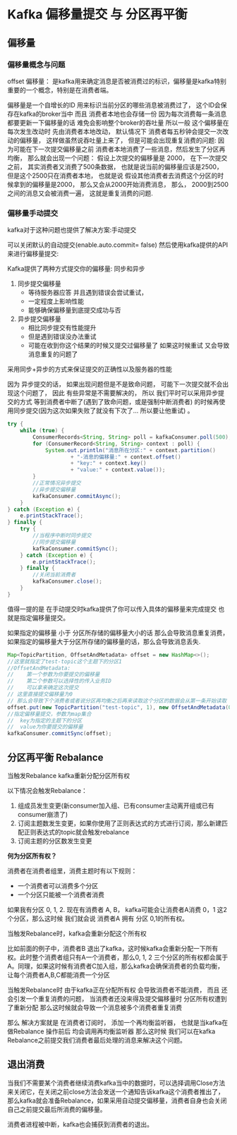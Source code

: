 # Kafka 偏移量提交 与 分区再平衡

## 偏移量

### 偏移量概念与问题

offset 偏移量： 是kafka用来确定消息是否被消费过的标识，​偏移量是kafka特别重要的一个概念，特别是在消费者端。

偏移量是一个自增长的ID 用来标识当前分区的哪些消息被消费过了， 这个ID会保存在kafka的broker当中 而且 消费者本地也会存储一份 因为每次消费每一条消息都要更新一下偏移量的话 难免会影响整个broker的吞吐量 所以一般 这个偏移量在每次发生改动时 先由消费者本地改动， 默认情况下 消费者每五秒钟会提交一次改动的偏移量， 这样做虽然说吞吐量上来了， 但是可能会出现重复消费的问题: 因为可能在下一次提交偏移量之前 消费者本地消费了一些消息，然后发生了分区再均衡， 那么就会出现一个问题： 假设上次提交的偏移量是 2000， 在下一次提交之前， 其实消费者又消费了500条数据， 也就是说当前的偏移量应该是2500， 但是这个2500只在消费者本地， 也就是说 假设其他消费者去消费这个分区的时候拿到的偏移量是2000， 那么又会从2000开始消费消息， 那么， 2000到2500之间的消息又会被消费一遍， 这就是重复消费的问题.

### 偏移量手动提交

kafka对于这种问题也提供了解决方案:手动提交

可以关闭默认的自动提交(enable.auto.commit= false) 然后使用kafka提供的API来进行偏移量提交:

Kafka提供了两种方式提交你的偏移量: 同步和异步

1. 同步提交偏移量
   - 等待服务器应答 并且遇到错误会尝试重试，
   - 一定程度上影响性能
   - 能够确保偏移量到底提交成功与否
2. 异步提交偏移量
   - 相比同步提交有性能提升
   - 但是遇到错误没办法重试
   - 可能在收到你这个结果的时候又提交过偏移量了 如果这时候重试 又会导致消息重复的问题了

采用同步+异步的方式来保证提交的正确性以及服务器的性能

因为 异步提交的话， 如果出现问题但是不是致命问题， 可能下一次提交就不会出现这个问题了， 因此 有些异常是不需要解决的， 所以 我们平时可以采用异步提交的方式 等到消费者中断了(遇到了致命问题，或是强制中断消费者) 的时候再使用同步提交(因为这次如果失败了就没有下次了… 所以要让他重试) 。

```java
try {
    while (true) {
        ConsumerRecords<String, String> poll = kafkaConsumer.poll(500);
        for (ConsumerRecord<String, String> context : poll) {
            System.out.println("消息所在分区:" + context.partition()
                    + "-消息的偏移量:" + context.offset()
                    + "key:" + context.key()
                    + "value:" + context.value());
        }
        //正常情况异步提交
        //异步提交偏移量
        kafkaConsumer.commitAsync();
    }
} catch (Exception e) {
    e.printStackTrace();
} finally {
    try {
        //当程序中断时同步提交
        //同步提交偏移量
        kafkaConsumer.commitSync();
    } catch (Exception e) {
        e.printStackTrace();
    } finally {
        //关闭当前消费者
        kafkaConsumer.close();
    }
}
```

值得一提的是 在手动提交时kafka提供了你可以传入具体的偏移量来完成提交 也就是指定偏移量提交。

如果指定的偏移量 小于 分区所存储的偏移量大小的话 那么会导致消息重复消费， 如果指定的偏移量大于分区所存储的偏移量的话，那么会导致消息丢失.

```java
Map<TopicPartition, OffsetAndMetadata> offset = new HashMap<>();
//这里就指定了test-topic这个主题下的分区1
//OffsetAndMetadata:
//    第一个参数为你要提交的偏移量
//    第二个参数可以选择性的传入业务ID
//    可以拿来确定这次提交
// 这里直接提交偏移量为0
// 那么会导致下个消费者或者说分区再均衡之后再来读取这个分区的数据会从第一条开始读取
offset.put(new TopicPartition("test-topic", 1), new OffsetAndMetadata(0, "1"));
//指定偏移量提交，参数为map集合
//  key为指定的主题下的分区
//  value为你要提交的偏移量
kafkaConsumer.commitSync(offset);
```

## 分区再平衡 Rebalance

当触发Rebalance kafka重新分配分区所有权

以下情况会触发Rebalance：

1. 组成员发生变更(新consumer加入组、已有consumer主动离开组或已有consumer崩溃了)
2. 订阅主题数发生变更，如果你使用了正则表达式的方式进行订阅，那么新建匹配正则表达式的topic就会触发rebalance
3. 订阅主题的分区数发生变更


**何为分区所有权？**

消费者在消费者组里，消费主题时有以下规则：
- 一个消费者可以消费多个分区
- 一个分区只能被一个消费者消费

如果我有分区 0, 1, 2. 现在有消费者 A, B， kafka可能会让消费者A消费 0，1 这2个分区，那么这时候 我们就会说 消费者A 拥有 分区 0,1的所有权。

当触发Rebalance时，kafka会重新分配这个所有权

比如前面的例子中，消费者B 退出了kafka，这时候kafka会重新分配一下所有权。此时整个消费者组只有A一个消费者，那么0, 1, 2 三个分区的所有权都会属于A。同理，如果这时候有消费者C加入组，那么kafka会确保消费者的负载均衡，让每个消费者A,B,C都能消费一个分区

当触发Rebalance时 由于kafka正在分配所有权 会导致消费者不能消费， 而且 还会引发一个重复消费的问题， 当消费者还没来得及提交偏移量时 分区所有权遭到了重新分配 那么这时候就会导致一个消息被多个消费者重复消费

那么 解决方案就是 在消费者订阅时， 添加一个再均衡监听器， 也就是当kafka在做Rebalance 操作前后 均会调用再均衡监听器 那么这时候 我们可以在kafka Rebalance之前提交我们消费者最后处理的消息来解决这个问题。


## 退出消费

当我们不需要某个消费者继续消费kafka当中的数据时，可以选择调用Close方法来关闭它，在关闭之前close方法会发送一个通知告诉kafka这个消费者推出了，那么kafka就会准备Rebalance，如果采用自动提交偏移量，消费者自身也会关闭自己之前提交最后所消费的偏移量。

消费者进程被中断，kafka也会捕获到消费者的退出。
